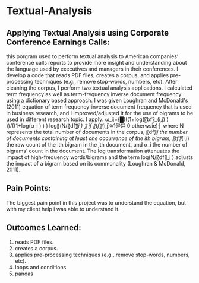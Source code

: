 # Textual-Analysis
## Applying Textual Analysis using Corporate Conference Earnings Calls:
this porgram used to perform textual analysis to American companies’ conference calls reports to provide more insight and understanding about the language used by executives and managers in their conferences. I develop a code that reads PDF files, creates a corpus, and applies pre-processing techniques (e.g., remove stop-words, numbers, etc). After cleaning the corpus, I perform two textual analysis applications. I calculated term frequency as well as term-frequency inverse document frequency using a dictionary based approach. I was given Loughran and McDonald's (2011) equation of term frequency-inverse document frequency that is used in business research, and I improved/adjusted it for the use of bigrams to be used in different research topic. 
I apply:
ω_ij={█(((1+log⁡(〖bf〗_(i,j) ) ))/((1+log⁡(α_i ) ) )  log⁡〖(N/〖df〗_i )        〗  if 〖tf〗_(i,j)≥1@@  0                                               otherwsie)┤
where N represents the total number of documents in the corpus, 〖df〗_i the number of documents containing at least one occurrence of the ith bigram, 〖tf〗_(i,j) the raw count of the ith bigram in the jth document, and α_i  the number of bigrams’ count in the document. The log transformation attenuates the impact of high-frequency words/bigrams and the term log⁡(N/〖df〗_i ) adjusts the impact of a bigram based on its commonality (Loughran & McDonald, 2011). 
## Pain Points:
The biggest pain point in this project was to understand the equation, but with my client help i was able to understand it.
## Outcomes Learned:
1. reads PDF files.
2. creates a corpus.
3. applies pre-processing techniques (e.g., remove stop-words, numbers, etc).
4. loops and conditions 
5. pandas 
